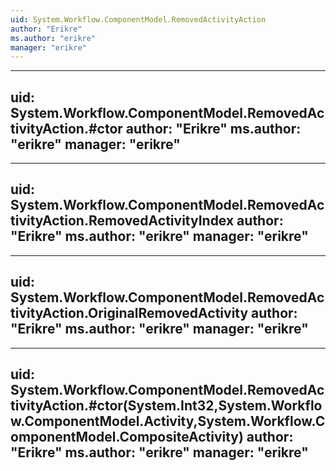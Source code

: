 ```yaml
---
uid: System.Workflow.ComponentModel.RemovedActivityAction
author: "Erikre"
ms.author: "erikre"
manager: "erikre"
---
```


---
uid: System.Workflow.ComponentModel.RemovedActivityAction.#ctor
author: "Erikre"
ms.author: "erikre"
manager: "erikre"
---

---
uid: System.Workflow.ComponentModel.RemovedActivityAction.RemovedActivityIndex
author: "Erikre"
ms.author: "erikre"
manager: "erikre"
---

---
uid: System.Workflow.ComponentModel.RemovedActivityAction.OriginalRemovedActivity
author: "Erikre"
ms.author: "erikre"
manager: "erikre"
---

---
uid: System.Workflow.ComponentModel.RemovedActivityAction.#ctor(System.Int32,System.Workflow.ComponentModel.Activity,System.Workflow.ComponentModel.CompositeActivity)
author: "Erikre"
ms.author: "erikre"
manager: "erikre"
---
